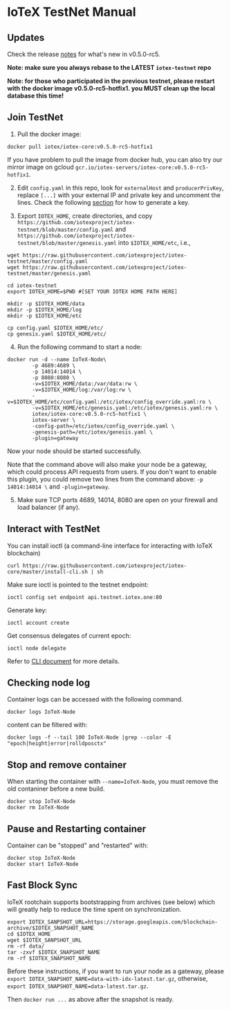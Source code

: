 # IoTeX TestNet Manual

## Updates

Check the release [notes](https://github.com/iotexproject/iotex-core/releases/tag/v0.5.0-rc5) for what's new in v0.5.0-rc5.

**Note: make sure you always rebase to the LATEST `iotex-testnet` repo**

**Note: for those who participated in the previous testnet, please restart with the docker image v0.5.0-rc5-hotfix1. you MUST
clean up the local database this time!**

## Join TestNet

1. Pull the docker image:

```
docker pull iotex/iotex-core:v0.5.0-rc5-hotfix1
```

If you have problem to pull the image from docker hub, you can also try our mirror image on gcloud
`gcr.io/iotex-servers/iotex-core:v0.5.0-rc5-hotfix1`.

2. Edit `config.yaml` in this repo, look for `externalHost` and `producerPrivKey`, replace `[...]` with your external IP
and private key and uncomment the lines. Check the following [section](#ioctl) for how to generate a key.

3. Export `IOTEX_HOME`, create directories, and copy `https://github.com/iotexproject/iotex-testnet/blob/master/config.yaml` and `https://github.com/iotexproject/iotex-testnet/blob/master/genesis.yaml` into `$IOTEX_HOME/etc`, i.e., 

```
wget https://raw.githubusercontent.com/iotexproject/iotex-testnet/master/config.yaml
wget https://raw.githubusercontent.com/iotexproject/iotex-testnet/master/genesis.yaml

cd iotex-testnet
export IOTEX_HOME=$PWD #[SET YOUR IOTEX HOME PATH HERE]

mkdir -p $IOTEX_HOME/data
mkdir -p $IOTEX_HOME/log
mkdir -p $IOTEX_HOME/etc

cp config.yaml $IOTEX_HOME/etc/
cp genesis.yaml $IOTEX_HOME/etc/
```

4. Run the following command to start a node:

```
docker run -d --name IoTeX-Node\
        -p 4689:4689 \
        -p 14014:14014 \
        -p 8080:8080 \
        -v=$IOTEX_HOME/data:/var/data:rw \
        -v=$IOTEX_HOME/log:/var/log:rw \
        -v=$IOTEX_HOME/etc/config.yaml:/etc/iotex/config_override.yaml:ro \
        -v=$IOTEX_HOME/etc/genesis.yaml:/etc/iotex/genesis.yaml:ro \
        iotex/iotex-core:v0.5.0-rc5-hotfix1 \
        iotex-server \
        -config-path=/etc/iotex/config_override.yaml \
        -genesis-path=/etc/iotex/genesis.yaml \
        -plugin=gateway
```

Now your node should be started successfully.

Note that the command above will also make your node be a gateway, which could process API requests from users. If you
don't want to enable this plugin, you could remove two lines from the command above: `-p 14014:14014 \` and
`-plugin=gateway`.

5. Make sure TCP ports 4689, 14014, 8080 are open on your firewall and load balancer (if any).

## <a name="ioctl"/>Interact with TestNet


You can install ioctl (a command-line interface for interacting with IoTeX blockchain)

```
curl https://raw.githubusercontent.com/iotexproject/iotex-core/master/install-cli.sh | sh
```

Make sure ioctl is pointed to the testnet endpoint:
```
ioctl config set endpoint api.testnet.iotex.one:80
```

Generate key:
```
ioctl account create
```

Get consensus delegates of current epoch:
```
ioctl node delegate
```


Refer to [CLI document](https://github.com/iotexproject/iotex-core/blob/master/cli/ioctl/README.md) for more details.

## Checking node log

Container logs can be accessed with the following command. 

```
docker logs IoTeX-Node
```

content can be filtered with:

```
docker logs -f --tail 100 IoTeX-Node |grep --color -E "epoch|height|error|rolldposctx"
```

## Stop and remove container

When starting the container with ```--name=IoTeX-Node```, you must remove the old contaniner before a new build.

```
docker stop IoTeX-Node
docker rm IoTeX-Node
```

## Pause and Restarting container

Container can be "stopped" and "restarted" with:

```
docker stop IoTeX-Node
docker start IoTeX-Node
```


## Fast Block Sync

IoTeX rootchain supports bootstrapping from archives (see below) which will greatly help to reduce the time spent on synchronization.
```
export IOTEX_SANPSHOT_URL=https://storage.googleapis.com/blockchain-archive/$IOTEX_SNAPSHOT_NAME
cd $IOTEX_HOME
wget $IOTEX_SANPSHOT_URL
rm -rf data/
tar -zxvf $IOTEX_SNAPSHOT_NAME
rm -rf $IOTEX_SNAPSHOT_NAME
```
Before these instructions, if you want to run your node as a gateway, please `export IOTEX_SNAPSHOT_NAME=data-with-idx-latest.tar.gz`,
otherwise, `export IOTEX_SNAPSHOT_NAME=data-latest.tar.gz`.

Then `docker run ...` as above after the snapshot is ready.
